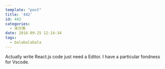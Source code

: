 ```yaml
---
template: "post"
title: '442'
id: 442
categories:
  - 未分类
date: 2016-09-25 12:14:34
tags:
  - balabalabala
---
```


Actually write React.js code just need a Editor.  I have a particular fondness for Vscode.